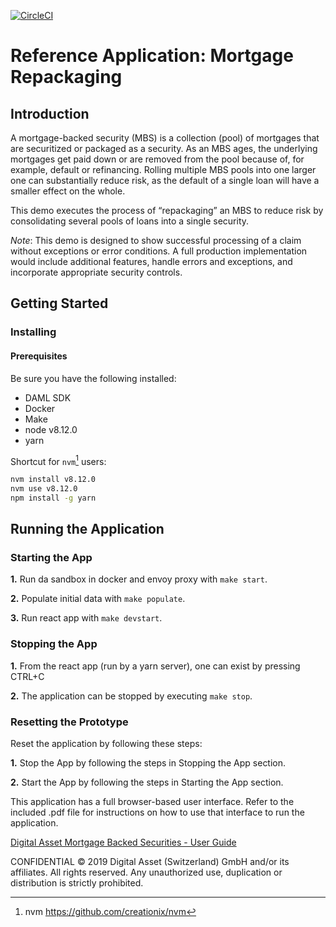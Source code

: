 [![CircleCI](https://circleci.com/gh/digital-asset/ex-mortgage-repackaging.svg?style=svg)](https://circleci.com/gh/digital-asset/ex-mortgage-repackaging)
# Reference Application: Mortgage Repackaging

## Introduction
A mortgage-backed security (MBS) is a collection (pool) of mortgages that are securitized or
packaged as a security. As an MBS ages, the underlying mortgages get paid down or are
removed from the pool because of, for example, default or refinancing. Rolling multiple MBS
pools into one larger one can substantially reduce risk, as the default of a single loan will have a
smaller effect on the whole.

This demo executes the process of “repackaging” an MBS to reduce risk by consolidating
several pools of loans into a single security.

*Note*: This demo is designed to show successful processing of a claim without exceptions or error conditions. A full production implementation would include additional features, handle errors and exceptions, and incorporate appropriate security controls.

## Getting Started

### Installing

#### Prerequisites

Be sure you have the following installed:
* DAML SDK
* Docker
* Make
* node v8.12.0
* yarn

Shortcut for `nvm`[^1] users:
```bash
nvm install v8.12.0
nvm use v8.12.0
npm install -g yarn
```
[^1]: nvm https://github.com/creationix/nvm

## Running the Application

### Starting the App

**1.** Run da sandbox in docker and envoy proxy with `make start`.

**2.** Populate initial data with `make populate`.

**3.** Run react app with `make devstart`.

### Stopping the App

**1.** From the react app (run by a yarn server), one can exist by pressing CTRL+C

**2.** The application can be stopped by executing `make stop`.

### Resetting the Prototype

Reset the application by following these steps:

**1.** Stop the App by following the steps in Stopping the App section.

**2.** Start the App by following the steps in Starting the App section.


This application has a full browser-based user interface. Refer to the included .pdf file for instructions on how to use that interface to run the application.

[Digital Asset Mortgage Backed Securities - User Guide](https://github.com/DACH-NY/ex-mortgage-repackaging/blob/master/Digital%20Asset%20Mortgage%20Backed%20Securities%20-%20User%20Guide.pdf)


CONFIDENTIAL © 2019 Digital Asset (Switzerland) GmbH and/or its affiliates. All rights reserved.
Any unauthorized use, duplication or distribution is strictly prohibited.
